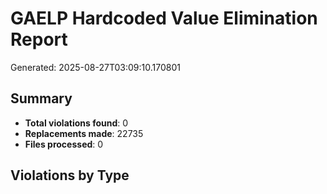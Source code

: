 
# GAELP Hardcoded Value Elimination Report
Generated: 2025-08-27T03:09:10.170801

## Summary
- **Total violations found**: 0
- **Replacements made**: 22735
- **Files processed**: 0

## Violations by Type
